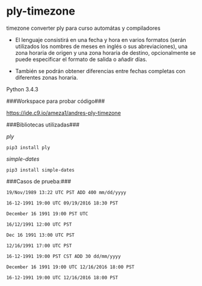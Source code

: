 # ply-timezone #
timezone converter ply para curso automátas y compiladores

- El lenguaje consistirá en una fecha y hora en varios formatos (serán utilizados los nombres de meses en inglés o sus abreviaciones), una zona horaria de origen y una zona horaria de destino, opcionalmente se puede especificar el formato de salida o añadir días.

- También se podrán obtener diferencias entre fechas completas con diferentes zonas horaria.

Python 3.4.3

###Workspace para probar código###

https://ide.c9.io/ameza1/andres-ply-timezone

###Bibliotecas utilizadas###

*ply*

```pip3 install ply```

*simple-dates*

```pip3 install simple-dates```

###Casos de prueba:###

```19/Nov/1989 13:22 UTC PST ADD 400 mm/dd/yyyy```

```16-12-1991 19:00 UTC 09/19/2016 18:30 PST```

```December 16 1991 19:00 PST UTC```

```16/12/1991 12:00 UTC PST```

```Dec 16 1991 13:00 UTC PST```

```12/16/1991 17:00 UTC PST```

```16-12-1991 19:00 PST CST ADD 30 dd/mm/yyyy```

```December 16 1991 19:00 UTC 12/16/2016 18:00 PST```

```16-12-1991 19:00 UTC 12/16/2016 18:00 PST```
